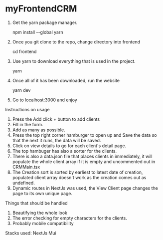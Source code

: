 # myFrontendCRM

1. Get the yarn package manager.

   npm install --global yarn

2. Once you git clone to the repo, change directory into frontend
   
   cd frontend

3. Use yarn to download everything that is used in the project.

   yarn

4. Once all of it has been downloaded, run the website

   yarn dev

5. Go to localhost:3000 and enjoy

Instructions on usage

1. Press the Add click + button to add clients
2. Fill in the form.
3. Add as many as possible.
4. Press the top right corner hamburger to open up and Save the data so 
    that the next it runs, the data will be saved.
5. Click on view details to go for each client's detail page.
6. The top hambuger has also a sorter for the clients.
7. There is also a data.json file that places clients in immediately,
      it will populate the whole client array if it is empty and uncommented out in CRMMain.tsx
8. The Creation sort is sorted by earliest to latest date of creation,
     populated client array doesn't work as the creation comes out as undefined.
9. Dynamic routes in NextJs was used, the View Client page changes the page to its own unique page.

Things that should be handled
1. Beautifying the whole look
2. The error checking for empty characters for the clients.
3. Probably mobile compatibility

Stacks used:
NextJs
Mui

